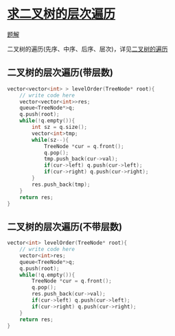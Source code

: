 # [求二叉树的层次遍历](https://www.nowcoder.com/practice/04a5560e43e24e9db4595865dc9c63a3)
[题解](./main_1.cpp)

二叉树的遍历(先序、中序、后序、层次)，详见[二叉树的遍历](../../ideas/遍历.md)
## 二叉树的层次遍历(带层数)
```cpp
vector<vector<int> > levelOrder(TreeNode* root){
	// write code here
	vector<vector<int>>res;
	queue<TreeNode*>q;
	q.push(root);
	while(!q.empty()){
		int sz = q.size();
		vector<int>tmp;
		while(sz--){
			TreeNode *cur = q.front();
			q.pop();
			tmp.push_back(cur->val);
			if(cur->left) q.push(cur->left);
			if(cur->right) q.push(cur->right);
		}
		res.push_back(tmp);
	}
	return res;
}
```

## 二叉树的层次遍历(不带层数)
```cpp
vector<int> levelOrder(TreeNode* root){
	// write code here
	vector<int>res;
	queue<TreeNode*>q;
	q.push(root);
	while(!q.empty()){
		TreeNode *cur = q.front();
		q.pop();
		res.push_back(cur->val);
		if(cur->left) q.push(cur->left);
		if(cur->right) q.push(cur->right);
	}
	return res;
}
```